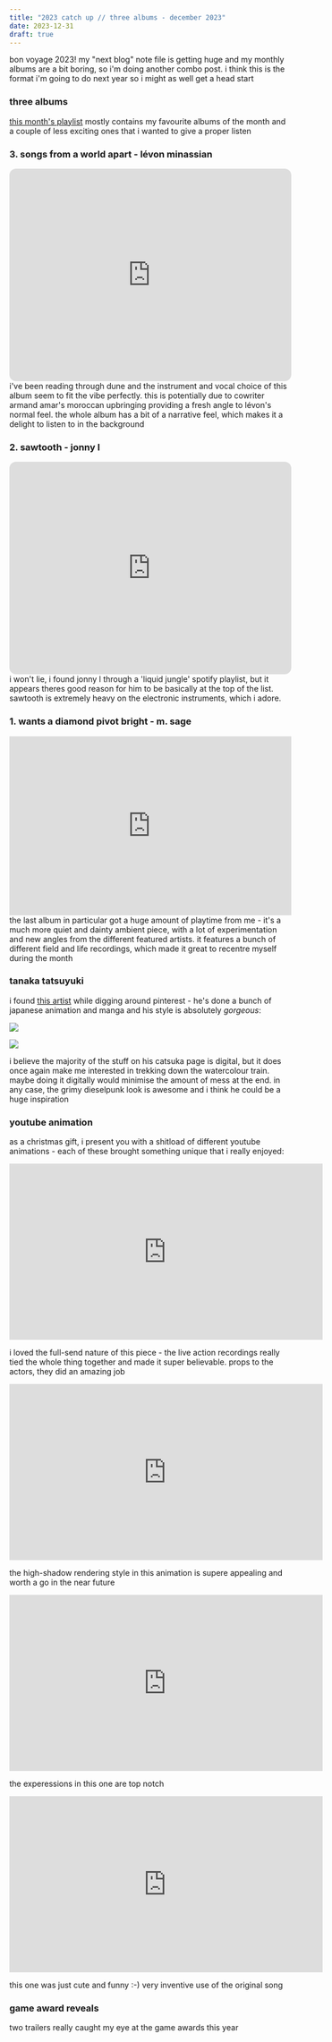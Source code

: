```yaml
---
title: "2023 catch up // three albums - december 2023"
date: 2023-12-31
draft: true
---
```


bon voyage 2023! my "next blog" note file is getting huge and my monthly albums are a bit boring, so i'm doing another combo post. i think this is the format i'm going to do next year so i might as well get a head start

### three albums

[this month's playlist](https://open.spotify.com/playlist/5bnrauVHzvTo9t7nupBsam?si=76cd9f7f4fba464c) mostly contains my favourite albums of the month and a couple of less exciting ones that i wanted to give a proper listen

### 3. songs from a world apart - lévon minassian
<iframe style="border-radius:12px" src="https://open.spotify.com/embed/album/2GuG4X9bvo3lQOoVKqri6f?utm_source=generator" width="100%" height="380" frameBorder="0" allowfullscreen="" allow="autoplay; clipboard-write; encrypted-media; fullscreen; picture-in-picture"></iframe>  
i've been reading through dune and the instrument and vocal choice of this album seem to fit the vibe perfectly. this is potentially due to cowriter armand amar's moroccan upbringing providing a fresh angle to lévon's normal feel. the whole album has a bit of a narrative feel, which makes it a delight to listen to in the background

### 2. sawtooth - jonny l
<iframe style="border-radius:12px" src="https://open.spotify.com/embed/album/4mim7VvNsRqXKTuELX1rwc?utm_source=generator" width="100%" height="380" frameBorder="0" allowfullscreen="" allow="autoplay; clipboard-write; encrypted-media; fullscreen; picture-in-picture"></iframe>  
i won't lie, i found jonny l through a 'liquid jungle' spotify playlist, but it appears theres good reason for him to be basically at the top of the list. sawtooth is extremely heavy on the electronic instruments, which i adore.

### 1. wants a diamond pivot bright - m. sage
<iframe style="border: 0; width: 100%; height: 320px;" src="https://bandcamp.com/EmbeddedPlayer/album=1092770707/size=large/bgcol=ffffff/linkcol=0687f5/artwork=small/transparent=true/" seamless><a href="https://florabelle.bandcamp.com/album/wants-a-diamond-pivot-bright">Wants A Diamond Pivot Bright by M. Sage</a></iframe>  
the last album in particular got a huge amount of playtime from me - it's a much more quiet and dainty ambient piece, with a lot of experimentation and new angles from the different featured artists. it features a bunch of different field and life recordings, which made it great to recentre myself during the month

### tanaka tatsuyuki

i found [this artist](https://www.catsuka.com/focuson/tanaka_tatsuyuki/7) while digging around pinterest - he's done a bunch of japanese animation and manga and his style is absolutely _gorgeous_:

![](https://www.catsuka.com/focuson_anim/tatsuyuki_tanaka/linda/linda_illus005.jpg)

![](https://www.catsuka.com/focuson_anim/tatsuyuki_tanaka/illus/illus01.jpg)

i believe the majority of the stuff on his catsuka page is digital, but it does once again make me interested in trekking down the watercolour train. maybe doing it digitally would minimise the amount of mess at the end. in any case, the grimy dieselpunk look is awesome and i think he could be a huge inspiration

### youtube animation

as a christmas gift, i present you with a shitload of different youtube animations - each of these brought something unique that i really enjoyed:

<iframe width="560" height="315" src="https://www.youtube-nocookie.com/embed/cntb3wcZdTw" title="YouTube video player" frameborder="0" allow="accelerometer; autoplay; clipboard-write; encrypted-media; gyroscope; picture-in-picture; web-share" allowfullscreen></iframe>  

i loved the full-send nature of this piece - the live action recordings really tied the whole thing together and made it super believable. props to the actors, they did an amazing job

<iframe width="560" height="315" src="https://www.youtube-nocookie.com/embed/KXG_5xXT6_U" title="YouTube video player" frameborder="0" allow="accelerometer; autoplay; clipboard-write; encrypted-media; gyroscope; picture-in-picture; web-share" allowfullscreen></iframe>  

the high-shadow rendering style in this animation is supere appealing and worth a go in the near future

<iframe width="560" height="315" src="https://www.youtube-nocookie.com/embed/0cGxDYdBt8o" title="YouTube video player" frameborder="0" allow="accelerometer; autoplay; clipboard-write; encrypted-media; gyroscope; picture-in-picture; web-share" allowfullscreen></iframe>  

the experessions in this one are top notch

<iframe width="560" height="315" src="https://www.youtube-nocookie.com/embed/UOielb7YW5o" title="YouTube video player" frameborder="0" allow="accelerometer; autoplay; clipboard-write; encrypted-media; gyroscope; picture-in-picture; web-share" allowfullscreen></iframe>  

this one was just cute and funny :-) very inventive use of the original song

### game award reveals

two trailers really caught my eye at the game awards this year